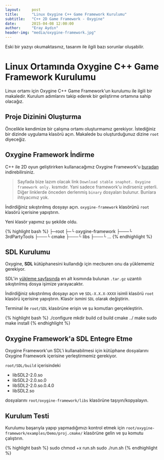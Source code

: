 ```yaml
---
layout:     post
title:      "Linux Oxygine C++ Game Framework Kurulumu"
subtitle:   "C++ 2D Game Framework - Oxygine"
date:       2015-04-08 12:00:00
author:     "Eray Aydın"
header-img: "media/oxygine-framework.jpg"
---
```


<div class="alert alert-warning">
	Eski bir yazıyı okumaktasınız, tasarım ile ilgili bazı sorunlar oluşabilir.
</div>

Linux Ortamında Oxygine C++ Game Framework Kurulumu
================================================

Linux ortamı için Oxygine C++ Game Framework'un kurulumu ile ilgili bir makaledir. Kurulum adımlarını takip ederek bir geliştirme ortamına 
sahip olacağız.

## Proje Dizinini Oluşturma

Öncelikle kendimize bir çalışma ortamı oluşturmamız gerekiyor. İstediğiniz bir dizinde uygulama klasörü açın. Makalede bu oluşturduğunuz dizine 
`root` diyeceğiz.

## Oxygine Framework İndirme

C++ ile 2D oyun geliştirirken kullanacağımız Oxygine Framework'u [buradan](http://oxygine.org/download.php) indirebilirsiniz.

> Sayfada bize lazım olacak link `Download stable snaphot. Oxygine framework only.` kısmıdır. Yani sadece framework'u indirseniz yeterli. Diğer 
linklerde önceden derlenmiş `binary` dosyaları bulunur. Bunlara ihtiyacımız yok.

İndirdiğiniz sıkıştırılmış dosyayı açın. `oxygine-framework` klasörünü `root` klasörü içerisine yapıştırın.

Yeni klasör yapımız şu şekilde oldu.

{% highlight bash %}
├─root
├─└ oxygine-framework
├───└ 3rdPartyTools
├───└ cmake
├───└ libs
├───└ ...
{% endhighlight %}

## SDL Kurulumu

Oxygine, **SDL** kütüphanesini kullandığı için mecburen onu da yüklememiz gerekiyor.

SDL'in [yükleme sayfasında](http://libsdl.org/hg.php) en alt kısmında bulunan `.tar.gz` uzantılı sıkıştırılmış dosya işimize yarayacaktır.

İndirdiğiniz sıkıştırılmış dosyayı açın ve `SDL-X.X.X-XXXX` isimli klasörü `root` klasörü içerisine yapıştırın. Klasör ismini `SDL` olarak 
değiştirin.

Terminal ile `root/SDL` klasörüne erişin ve şu komutları gerçekleştirin.

{% highlight bash %}
./configure
mkdir build
cd build
cmake ../
make
sudo make install
{% endhighlight %}

## Oxygine Framework'a SDL Entegre Etme

Oxygine Framework'un SDL'i kullanabilmesi için kütüphane dosyalarını Oxygine Framework içerisine yerleştirmemiz gerekiyor. 

`root/SDL/build` içerisindeki 

- libSDL2-2.0.so
- libSDL2-2.0.so.0
- libSDL2-2.0.so.0.4.0
- libSDL2.so

dosyalarını `root/oxygine-framework/libs` klasörüne taşıyın/kopyalayın.


## Kurulum Testi

Kurulumu başarıyla yapıp yapmadığımızı kontrol etmek için `root/oxygine-framework/examples/Demo/proj.cmake/` klasörüne gelin ve şu komutu 
çalıştırın.

{% highlight bash %}
sudo chmod +x run.sh
sudo ./run.sh
{% endhighlight %}

